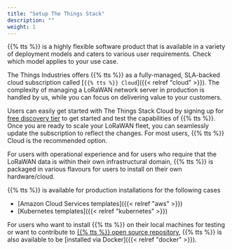 ```yaml
---
title: "Setup The Things Stack"
description: ""
weight: 1
---
```


{{% tts %}} is a highly flexible software product that is available in a variety of deployment models and caters to various user requirements. Check which model applies to your use case.

<!--more-->

The Things Industries offers {{% tts %}} as a fully-managed, SLA-backed cloud subscription called [`{{% tts %}} Cloud`]({{< relref "cloud" >}}). The complexity of managing a LoRaWAN network server in production is handled by us, while you can focus on delivering value to your customers.

Users can easily get started with The Things Stack Cloud by signing up for [free discovery tier](https://www.thethingsindustries.com/stack/plans/) to get started and test the capabilities of {{% tts %}}. Once you are ready to scale your LoRaWAN fleet, you can seamlessly update the subscription to reflect the changes. For most users, {{% tts %}} Cloud is the recommended option.

For users with operational experience and for users who require that the LoRaWAN data is within their own infrastructural domain, {{% tts %}} is packaged in various flavours for users to install on their own hardware/cloud.

{{% tts %}} is available for production installations for the following cases
- [Amazon Cloud Services templates]({{< relref "aws" >}})
- [Kubernetes templates]({{< relref "kubernetes" >}})

For users who want to install {{% tts %}} on their local machines for testing or want to contribute to [{{% tts %}} open source repository](https://github.com/TheThingsNetwork/lorawan-stack), {{% tts %}} is also available to be [installed via Docker]({{< relref "docker" >}}).
